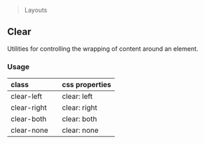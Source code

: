 > Layouts

## Clear

Utilities for controlling the wrapping of content around an element.

### Usage

| class |  | css properties |
|:--|:--|:--|
| clear-left |  | clear: left |
| clear-right |  | clear: right |
| clear-both |  | clear: both |
| clear-none |  | clear: none |

